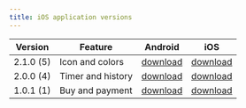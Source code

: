 ```yaml
---
title: iOS application versions
---
```


| Version   | Feature           | Android | iOS |
|-----------|-------------------|---------|----------|
| 2.1.0 (5) | Icon and colors   | [download](https://github.com/kamontat/kcapstone-final-project/raw/v1.0.1/dist/android/app.apk) | <a href="itms-services://?action=download-manifest&url=https://raw.githubusercontent.com/kamontat/kcapstone-final-project/v2.1.0/dist/ios/app/manifest.plist" role="button" class="btn btn-primary">download</a> |
| 2.0.0 (4) | Timer and history | [download](https://github.com/kamontat/kcapstone-final-project/raw/v2.0.0/dist/android/app.apk) | <a href="itms-services://?action=download-manifest&url=https://raw.githubusercontent.com/kamontat/kcapstone-final-project/v2.0.0/dist/ios/app/manifest.plist" role="button" class="btn btn-primary">download</a> |
| 1.0.1 (1) | Buy and payment   | [download](https://github.com/kamontat/kcapstone-final-project/raw/v2.1.0/dist/android/app.apk) | <a href="itms-services://?action=download-manifest&url=https://raw.githubusercontent.com/kamontat/kcapstone-final-project/v1.0.1/dist/ios/app/manifest.plist" role="button" class="btn btn-primary">download</a> |

